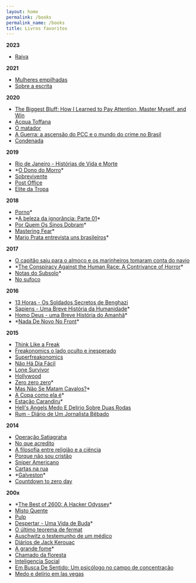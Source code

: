 ```yaml
---
layout: home
permalink: /books
permalink_name: /books
title: Livros favoritos
---
```

**2023**
- [Raiva](https://www.amazon.com.br/Raiva-rua-Sabao-Monica-Isakstuen/dp/658921803X)

**2021**
- [Mulheres empilhadas](http://www.leya.com.br/mulheres-empilhadas/)
- [Sobre a escrita](https://www.amazon.com.br/Sobre-escrita-Stephen-King/dp/8581052770)

**2020**
- [The Biggest Bluff: How I Learned to Pay Attention, Master Myself, and Win](https://www.amazon.com.br/Biggest-Bluff-Learned-Attention-Master/dp/052552262X)
- [Acqua Toffana](https://www.amazon.com.br/Acqua-Toffana-Patr%C3%ADcia-Melo/dp/8532524915)
- [O matador](https://www.amazon.com.br/matador-Patr%C3%ADcia-Melo-ebook/dp/B00A3H9X9Y)
- [A Guerra: a ascensão do PCC e o mundo do crime no Brasil](https://www.amazon.com.br/Guerra-ascens%C3%A3o-mundo-crime-Brasil/dp/858880803X)
- [Condenada](https://www.amazon.com.br/Condenada-1-Chuck-Palahniuk-ebook/dp/B00DNJYVGE)

**2019**

- [Rio de Janeiro - Histórias de Vida e Morte](https://www.saraiva.com.br/rio-de-janeiro-historias-de-vida-e-morte-8950581.html)
- \*[O Dono do Morro](https://www.saraiva.com.br/o-dono-do-morro-9341610.html)\*
- [Sobrevivente](http://leya.com.br/sobrevivente/)
- [Post Office](https://www.livrariacultura.com.br/p/livros/literatura-internacional/post-office-1868454)
- [Elite da Tropa](https://www.saraiva.com.br/elite-da-tropa-1100552.html)

**2018**

- [Porno](https://www.travessa.com.br/porno/artigo/f37be2f1-7e85-4907-bb27-2b30443eb711)*
- \*[A beleza da ignorância: Parte 01](https://www.amazon.com.br/BELEZA-IGNOR%C3%82NCIA-Parte-01-ebook/dp/B07BN34SXD)\*
- [Por Quem Os Sinos Dobram](https://www.saraiva.com.br/por-quem-os-sinos-dobram-7076922.html)*
- [Mastering Fear](https://www.amazon.com/Mastering-Fear-Navy-SEALs-Guide/dp/0525533567)*
- [Mario Prata entrevista uns brasileiros](https://www.saraiva.com.br/mario-prata-entrevista-uns-brasileiros-8889455.html)*

**2017**

- [O capitão saiu para o almoço e os marinheiros tomaram conta do navio](https://www.amazon.com.br/capit%C3%A3o-almo%C3%A7o-marinheiros-tomaram-conta/dp/8525412104)
- \*[The Conspiracy Against the Human Race: A Contrivance of Horror](https://www.amazon.com.br/Conspiracy-Against-Human-Race-Contrivance/dp/0984480277)\*
- [Notas do Subsolo](https://www.saraiva.com.br/notas-do-subsolo-2404913.html)*
- [No sufoco](http://leya.com.br/no-sufoco/)

**2016**

- [13 Horas - Os Soldados Secretos de Benghazi](https://www.saraiva.com.br/13-horas-os-soldados-secretos-de-benghazi-9257250.html)
- [Sapiens - Uma Breve História da Humanidade](https://www.amazon.com.br/Sapiens-Uma-Breve-Hist%C3%B3ria-Humanidade/dp/8525432180)*
- [Homo Deus - uma Breve História do Amanhã](https://www.estantevirtual.com.br/livros/yuval-noah-harari/homo-deus-uma-breve-historia-do-amanha/1525137314?q=Homo%20Deus%20-%20uma%20Breve%20Hist%C3%B3ria%20do%20Amanh%C3%A3&livro_usado=1&b_order=preco&gclid=Cj0KCQjwpavpBRDQARIsAPfTwiyGkeB5IsQo06hh4nkcrbzjJb-3LrKv7txDiYwn-NrDBmkIdWiV41QaAivQEALw_wcB)*
- \*[Nada De Novo No Front](https://www.saraiva.com.br/nada-de-novo-no-front-10273899.html?pac_id=123134&gclid=Cj0KCQjwpavpBRDQARIsAPfTwiwEBG5KR0RbtJGMJrpHUpHjtHcey8oo0yyzpVgH74HTu3RdZcGEApsaAmxeEALw_wcB)\*

**2015**

- [Think Like a Freak](https://www.amazon.com.br/Think-Like-Freak-Authors-Freakonomics/dp/0062218344)
- [Freakonomics o lado oculto e inesperado](https://www.amazon.com.br/Freakonomics-oculto-inesperado-Sthepen-Dubner/dp/8535227407)
- [Superfreakonomics ](https://www.amazon.com.br/Superfreakonomics-Steven-Levitt/dp/8535237283/ref=pd_lpo_sbs_14_t_0?_encoding=UTF8&psc=1&refRID=BPZEW0RZNYDQM878RZ33)
- [Não Há Dia Fácil](https://www.saraiva.com.br/nao-ha-dia-facil-um-lider-da-tropa-de-elite-americana-conta-como-mataram-osama-bin-laden-4151691.html)
- [Lone Survivor](https://www.saraiva.com.br/lone-survivor-2578756.html)
- [Hollywood](https://www.lpm.com.br/site/default.asp?Template=../livros/layout_produto.asp&CategoriaID=527090&ID=635025)
- [Zero zero zero](https://www.amazon.com.br/Zero-zero-Roberto-Saviano/dp/8535924825)*
- [Mas Não Se Matam Cavalos?](https://www.amazon.com.br/Mas-N%C3%A3o-Se-Matam-Cavalos/dp/8525416460)*
- [A Copa como ela é](https://www.amazon.com.br/Copa-como-ela-prepara%C3%A7%C3%A3o-Companhia-ebook/dp/B00JAM6MRO)*
- [Estação Carandiru](https://www.amazon.com.br/Esta%C3%A7%C3%A3o-Carandiru-Drauzio-Varella/dp/8571648972)*
- [Hell's Angels Medo E Delirio Sobre Duas Rodas](https://www.amazon.com.br/Hells-Angels-Delirio-Sobre-Rodas/dp/8576160447)
- [Rum - Diário de Um Jornalista Bêbado](https://www.saraiva.com.br/rum-diario-de-um-jornalista-bebado-3527309.html)

**2014**

- [Operação Satiagraha](https://www.amazon.com.br/Opera%C3%A7%C3%A3o-Satiagraha-Prot%C3%B3genes-Queiroz-ebook/dp/B00I515GPK)
- [No que acredito](https://www.amazon.com.br/No-que-acredito-Bertrand-Russel-ebook/dp/B00ENIF21C)
- [A filosofia entre religião e a ciência](https://www.amazon.com.br/Filosofia-entre-Religi%C3%A3o-Ci%C3%AAncia-ebook/dp/B00AGZCJV2)
- [Porque não sou cristão](https://www.lpm.com.br/site/default.asp?Template=../livros/layout_produto.asp&CategoriaID=637394&ID=919399)
- [Sniper Americano](https://www.saraiva.com.br/sniper-americano-8324454.html)
- [Cartas na rua](https://www.saraiva.com.br/cartas-na-rua-col-l-pm-pocket-3681707.html)
- \*[Galveston](https://www.intrinseca.com.br/livro/506/)\*
- [Countdown to zero day](https://www.amazon.com.br/Countdown-Zero-Day-Stuxnet-Digital-ebook/dp/B00KEPLC08)

**200x**

- \*[The Best of 2600: A Hacker Odyssey](https://www.amazon.com.br/Best-2600-Hacker-Odyssey/dp/0470294191)\*
- [Misto Quente](https://www.livrariacultura.com.br/p/livros/literatura-internacional/romances/misto-quente-5040668)
- [Pulp](https://www.lpm.com.br/site/default.asp?TroncoID=805133&SecaoID=816261&SubsecaoID=935305&Template=../artigosnoticias/user_exibir.asp&ID=162084)
- [Despertar - Uma Vida de Buda](https://www.saraiva.com.br/despertar-uma-vida-de-buda-col-lpm-pocket-3068053.html)*
- [O último teorema de fermat](https://www.saraiva.com.br/o-ultimo-teorema-de-fermat-7897673.html)
- [Auschwitz o testemunho de um médico](https://www.estantevirtual.com.br/livros/dr-miklos-nyiszli/auschwitz-o-testemunho-de-um-medico/1113057982)
- [Diários de Jack Kerouac](https://www.lpm.com.br/site/default.asp?Template=../livros/layout_produto.asp&CategoriaID=607461&ID=716273)
- [A grande fome](https://www.saraiva.com.br/a-grande-fome-8883461.html)*
- [Chamado da floresta](https://www.saraiva.com.br/o-chamado-da-floresta-127359.html)
- [Inteligencia Social](https://www.saraiva.com.br/inteligencia-social-alem-do-qi-alem-da-inteligencia-emocional-204012.html)
- [Em Busca De Sentido: Um psicólogo no campo de concentração](https://www.amazon.com.br/Em-Busca-Sentido-psic%C3%B3logo-concentra%C3%A7%C3%A3o/dp/8532606261)
- [Medo e delírio em las vegas](https://www.lpm.com.br/site/default.asp?Template=../livros/layout_produto.asp&CategoriaID=839293&ID=518393)

